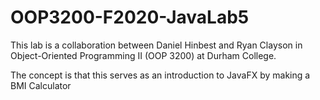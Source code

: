 # OOP3200-F2020-JavaLab5
This lab is a collaboration between Daniel Hinbest and Ryan Clayson in Object-Oriented Programming II (OOP 3200) at Durham College.

The concept is that this serves as an introduction to JavaFX by making a BMI Calculator
